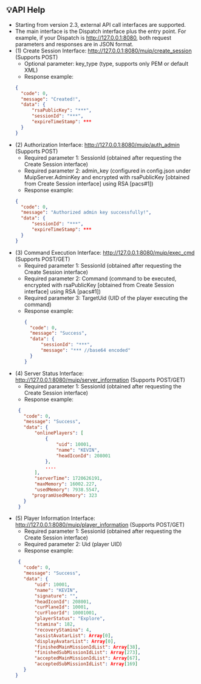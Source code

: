 ## 💡API Help

- Starting from version 2.3, external API call interfaces are supported.
- The main interface is the Dispatch interface plus the entry point. For example, if your Dispatch is http://127.0.0.1:8080, both request parameters and responses are in JSON format.
- (1) Create Session Interface: http://127.0.0.1:8080/muip/create_session (Supports POST)
  - Optional parameter: key_type (type, supports only PEM or default XML)
  - Response example:
  ```json
  {
    "code": 0,
    "message": "Created!",
    "data": {
        "rsaPublicKey": "***",
        "sessionId": "***",
        "expireTimeStamp": ***
    }
  }
  ```
- (2) Authorization Interface: http://127.0.0.1:8080/muip/auth_admin (Supports POST)
  - Required parameter 1: SessionId (obtained after requesting the Create Session interface)
  - Required parameter 2: admin_key (configured in config.json under MuipServer.AdminKey and encrypted with rsaPublicKey [obtained from Create Session interface] using RSA [pacs#1])
  - Response example:
  ```json
  {
    "code": 0,
    "message": "Authorized admin key successfully!",
    "data": {
        "sessionId": "***",
        "expireTimeStamp": ***
    }
  }
  ```
- (3) Command Execution Interface: http://127.0.0.1:8080/muip/exec_cmd (Supports POST/GET)
  - Required parameter 1: SessionId (obtained after requesting the Create Session interface)
  - Required parameter 2: Command (command to be executed, encrypted with rsaPublicKey [obtained from Create Session interface] using RSA [pacs#1])
  - Required parameter 3: TargetUid (UID of the player executing the command)
  - Response example:
    ```json
    {
      "code": 0,
      "message": "Success",
      "data": {
          "sessionId": "***",
          "message": "*** //base64 encoded"
      }
    }
    ```
- (4) Server Status Interface: http://127.0.0.1:8080/muip/server_information (Supports POST/GET)
  - Required parameter 1: SessionId (obtained after requesting the Create Session interface)
  - Response example:
   ```json
    {
      "code": 0,
      "message": "Success",
      "data": {
          "onlinePlayers": [
              {
                  "uid": 10001,
                  "name": "KEVIN",
                  "headIconId": 208001
              },
              ....
          ],
          "serverTime": 1720626191,
          "maxMemory": 16002.227,
          "usedMemory": 7938.5547,
         "programUsedMemory": 323
      }
    }
    ```
- (5) Player Information Interface: http://127.0.0.1:8080/muip/player_information (Supports POST/GET)
  - Required parameter 1: SessionId (obtained after requesting the Create Session interface)
  - Required parameter 2: Uid (player UID)
  - Response example:
   ```json
    {
      "code": 0,
      "message": "Success",
      "data": {
          "uid": 10001,
          "name": "KEVIN",
          "signature": "",
          "headIconId": 208001,
          "curPlaneId": 10001,
          "curFloorId": 10001001,
          "playerStatus": "Explore",
          "stamina": 182,
          "recoveryStamina": 4,
          "assistAvatarList": Array[0],
          "displayAvatarList": Array[0],
          "finishedMainMissionIdList": Array[38],
          "finishedSubMissionIdList": Array[273],
          "acceptedMainMissionIdList": Array[67],
          "acceptedSubMissionIdList": Array[169]
      }
  }
  ```
